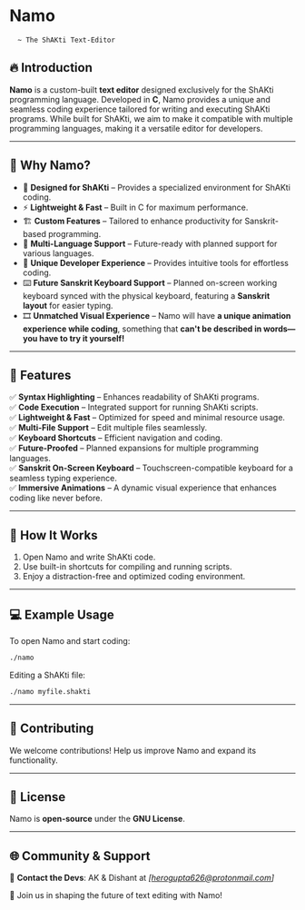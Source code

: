 # Namo 
      ~ The ShAKti Text-Editor

## 🔥 Introduction
**Namo** is a custom-built **text editor** designed exclusively for the ShAKti programming language. Developed in **C**, Namo provides a unique and seamless coding experience tailored for writing and executing ShAKti programs. While built for ShAKti, we aim to make it compatible with multiple programming languages, making it a versatile editor for developers.

---

## 🚀 Why Namo?
- 🎨 **Designed for ShAKti** – Provides a specialized environment for ShAKti coding.
- ⚡ **Lightweight & Fast** – Built in C for maximum performance.
- 🏗️ **Custom Features** – Tailored to enhance productivity for Sanskrit-based programming.
- 🔄 **Multi-Language Support** – Future-ready with planned support for various languages.
- 🎯 **Unique Developer Experience** – Provides intuitive tools for effortless coding.
- ⌨️ **Future Sanskrit Keyboard Support** – Planned on-screen working keyboard synced with the physical keyboard, featuring a **Sanskrit layout** for easier typing.
- 🎞️ **Unmatched Visual Experience** – Namo will have **a unique animation experience while coding**, something that **can't be described in words—you have to try it yourself!**

---

## 🔧 Features
✅ **Syntax Highlighting** – Enhances readability of ShAKti programs.<br>
✅ **Code Execution** – Integrated support for running ShAKti scripts.<br>
✅ **Lightweight & Fast** – Optimized for speed and minimal resource usage.<br>
✅ **Multi-File Support** – Edit multiple files seamlessly.<br>
✅ **Keyboard Shortcuts** – Efficient navigation and coding.<br>
✅ **Future-Proofed** – Planned expansions for multiple programming languages.<br>
✅ **Sanskrit On-Screen Keyboard** – Touchscreen-compatible keyboard for a seamless typing experience.<br>
✅ **Immersive Animations** – A dynamic visual experience that enhances coding like never before.<br>

---

## 📜 How It Works
1. Open Namo and write ShAKti code.
2. Use built-in shortcuts for compiling and running scripts.
3. Enjoy a distraction-free and optimized coding environment.

---

## 💻 Example Usage
To open Namo and start coding:
```bash
./namo
```
Editing a ShAKti file:
```bash
./namo myfile.shakti
```

---

## 🤝 Contributing
We welcome contributions! Help us improve Namo and expand its functionality.

---

## 📜 License
Namo is **open-source** under the **GNU License**.

---

## 🌐 Community & Support
📩 **Contact the Devs**: AK & Dishant at *[herogupta626@protonmail.com]*

🚀 Join us in shaping the future of text editing with Namo!

